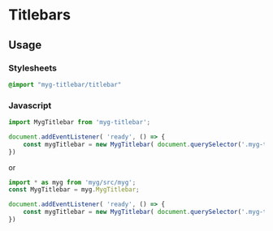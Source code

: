 # Titlebars

## Usage

### Stylesheets

```sass
@import "myg-titlebar/titlebar"
```

### Javascript

```js
import MygTitlebar from 'myg-titlebar';

document.addEventListener( 'ready', () => {
    const mygTitlebar = new MygTitlebar( document.querySelector('.myg-titlebar'), {} );
})
```

or

```js
import * as myg from 'myg/src/myg';
const MygTitlebar = myg.MygTitlebar;

document.addEventListener( 'ready', () => {
    const mygTitlebar = new MygTitlebar( document.querySelector('.myg-titlebar'), {} );
})
```
